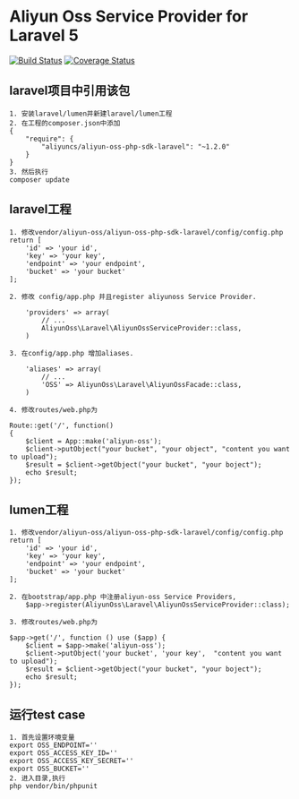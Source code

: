 # Aliyun Oss Service Provider for Laravel 5

[![Build Status](https://travis-ci.org/aliyun/aliyun-oss-php-sdk-laravel.svg?branch=master)](https://travis-ci.org/aliyun/aliyun-oss-php-sdk-laravel)
[![Coverage Status](https://coveralls.io/repos/github/aliyun/aliyun-oss-php-sdk-laravel/badge.svg?branch=master)](https://coveralls.io/github/aliyun/aliyun-oss-php-sdk-laravel?branch=master)

## laravel项目中引用该包
```
1. 安装laravel/lumen并新建laravel/lumen工程
2. 在工程的composer.json中添加
{
    "require": {
        "aliyuncs/aliyun-oss-php-sdk-laravel": "~1.2.0"
    }
}
3. 然后执行
composer update
```

##  laravel工程
```
1. 修改vendor/aliyun-oss/aliyun-oss-php-sdk-laravel/config/config.php
return [
    'id' => 'your id',
    'key' => 'your key',
    'endpoint' => 'your endpoint',
    'bucket' => 'your bucket'
];

2. 修改 config/app.php 并且register aliyunoss Service Provider.

    'providers' => array(
        // ...
        AliyunOss\Laravel\AliyunOssServiceProvider::class,
    )

3. 在config/app.php 增加aliases.

    'aliases' => array(
        // ...
        'OSS' => AliyunOss\Laravel\AliyunOssFacade::class,
    )

4. 修改routes/web.php为

Route::get('/', function()
{
    $client = App::make('aliyun-oss');
    $client->putObject("your bucket", "your object", "content you want to upload");
    $result = $client->getObject("your bucket", "your boject");
    echo $result;
});
```

## lumen工程
```
1. 修改vendor/aliyun-oss/aliyun-oss-php-sdk-laravel/config/config.php
return [
    'id' => 'your id',
    'key' => 'your key',
    'endpoint' => 'your endpoint',
    'bucket' => 'your bucket'
];

2. 在bootstrap/app.php 中注册aliyun-oss Service Providers,
    $app->register(AliyunOss\Laravel\AliyunOssServiceProvider::class);

3. 修改routes/web.php为

$app->get('/', function () use ($app) {
    $client = $app->make('aliyun-oss');
    $client->putObject('your bucket', 'your key',  "content you want to upload");
    $result = $client->getObject("your bucket", "your boject");
    echo $result;
});
```

## 运行test case
```
1. 首先设置环境变量
export OSS_ENDPOINT=''                 
export OSS_ACCESS_KEY_ID=''              
export OSS_ACCESS_KEY_SECRET=''
export OSS_BUCKET=''
2. 进入目录,执行
php vendor/bin/phpunit
```
